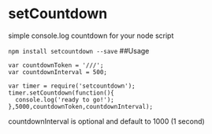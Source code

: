 setCountdown
=========================
simple console.log countdown for your node script


`npm install setcountdown --save`
##Usage
```
var countdownToken = '///';
var countdownInterval = 500;

var timer = require('setcountdown');
timer.setCountdown(function(){
  console.log('ready to go!');
},5000,countdownToken,countdownInterval);
```
countdownInterval is optional and default to 1000 (1 second)
